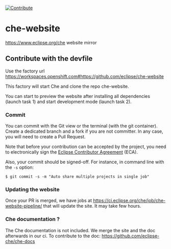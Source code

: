 [![Contribute](https://www.eclipse.org/che/contribute.svg)](https://workspaces.openshift.com#https://github.com/eclipse-che/che-website)

# che-website
https://www.eclipse.org/che website mirror

## Contribute with the devfile

Use the factory url https://workspaces.openshift.com#https://github.com/eclipse/che-website

This factory will start Che and clone the repo che-website.

You can start to preview the website after installing all dependencies (launch task 1) and start development mode (launch task 2).

### Commit
You can commit with the Git view or the terminal (with the git container). Create a dedicated branch and a fork if you are not committer.
In any case, you will need to create a Pull Request.

Note that before your contribution can be accepted by the project, you need to electronically sign the [Eclipse Contributor Agreement](https://github.com/eclipse/che/wiki/Eclipse-Contributor-Agreement) (ECA). 

Also, your commit should be signed-off.
For instance, in command line with the `-s` option:
```
$ git commit -s -m "Auto share multiple projects in single job"
```


### Updating the website
Once your PR is merged, we have jobs at https://ci.eclipse.org/che/job/che-website-pipeline/ that will update the site. It may take few hours.


### Che documentation ?
The Che documentation is not included. We merge the site and the doc afterwards in our ci. To contribute to the doc: https://github.com/eclipse-che/che-docs
